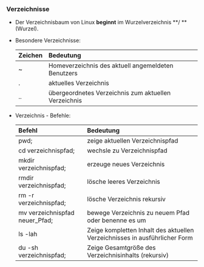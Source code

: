 ### Verzeichnisse

* Der Verzeichnisbaum von Linux **beginnt** im Wurzelverzeichnis **/ **\(Wurzel\).
* Besondere Verzeichnisse:

  | Zeichen | Bedeutung |
  | :--- | :--- |
  | ~ | Homeverzeichnis des aktuell angemeldeten Benutzers |
  | . | aktuelles Verzeichnis |
  | .. | übergeordnetes Verzeichnis zum aktuellen Verzeichnis |
  
  
* Verzeichnis - Befehle: 

  | Befehl | Bedeutung |
  | :--- | :--- |
  | pwd; | zeige aktuellen Verzeichnispfad |  
  | cd verzeichnispfad; | wechsle zu Verzeichnispfad |
  | mkdir verzeichnispfad; | erzeuge neues Verzeichnis |
  | rmdir verzeichnispfad; | lösche leeres Verzeichnis |
  | rm -r verzeichnispfad; | lösche Verzeichnis rekursiv |
  | mv verzeichnispfad neuer_Pfad; | bewege Verzeichnis zu neuem Pfad oder benenne es um |
  | ls -lah | Zeige kompletten Inhalt des aktuellen Verzeichnisses in ausführlicher Form |
  | du -sh verzeichnispfad; | Zeige Gesamtgröße des Verzeichnisinhalts (rekursiv) |
  
  
  



